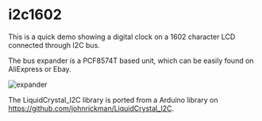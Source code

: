 # i2c1602

This is a quick demo showing a digital clock on a 1602 character LCD connected through I2C bus.

The bus expander is a PCF8574T based unit, which can be easily found on AliExpress or Ebay.

![expander](https://raw.githubusercontent.com/driver1998/rpi3win10demos/master/i2c1602/expander.png)

The LiquidCrystal_I2C library is ported from a Arduino library on https://github.com/johnrickman/LiquidCrystal_I2C.
